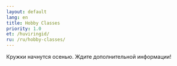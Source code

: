 ```yaml
---
layout: default
lang: en
title: Hobby Classes
priority: 1.0
et: /huviringid/
ru: /ru/hobby-classes/
---
```


Кружки начнутся осенью.
Ждите дополнительной информации!
